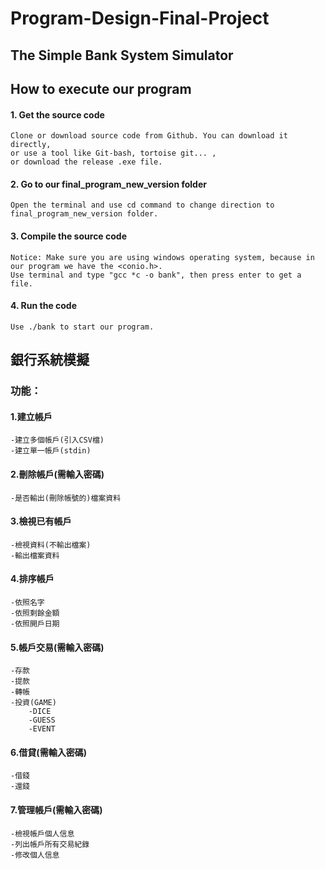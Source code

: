 # Program-Design-Final-Project
## The Simple Bank System Simulator
## How to execute our program

####  1. Get the source code
    Clone or download source code from Github. You can download it directly, 
    or use a tool like Git-bash, tortoise git... ,
    or download the release .exe file.
####  2. Go to our final_program_new_version folder
    Open the terminal and use cd command to change direction to final_program_new_version folder.
####  3. Compile the source code
    Notice: Make sure you are using windows operating system, because in our program we have the <conio.h>.
    Use terminal and type "gcc *c -o bank", then press enter to get a file.
####  4. Run the code
    Use ./bank to start our program.

## 銀行系統模擬

### 功能：

#### 1.建立帳戶
    -建立多個帳戶(引入CSV檔)
    -建立單一帳戶(stdin)

#### 2.刪除帳戶(需輸入密碼)
    -是否輸出(刪除帳號的)檔案資料

#### 3.檢視已有帳戶
    -檢視資料(不輸出檔案)
    -輸出檔案資料

#### 4.排序帳戶
    -依照名字
    -依照剩餘金額
    -依照開戶日期

#### 5.帳戶交易(需輸入密碼)
    -存款
    -提款
    -轉帳
    -投資(GAME)
        -DICE
        -GUESS
        -EVENT

#### 6.借貸(需輸入密碼)
    -借錢
    -還錢

#### 7.管理帳戶(需輸入密碼)
    -檢視帳戶個人信息
    -列出帳戶所有交易紀錄
    -修改個人信息
